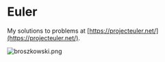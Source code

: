 # Euler

My solutions to problems at [https://projecteuler.net/](https://projecteuler.net/).

![broszkowski.png](https://projecteuler.net/profile/broszkowski.png)
